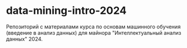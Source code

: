 # data-mining-intro-2024
Репозиторий с материалами курса по основам машинного обучения (введение в анализ данных) для майнора "Интеллектуальный анализ данных" 2024.
